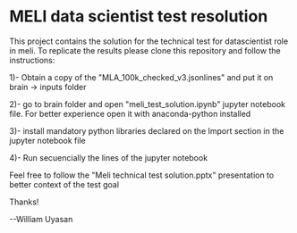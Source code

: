 # MELI data scientist test resolution

This project contains the solution for the technical test for datascientist role in meli.
To replicate the results please clone this repository and follow the instructions:

1)- Obtain a copy of the "MLA_100k_checked_v3.jsonlines" and put it on brain -> inputs folder

2)- go to brain folder and open "meli_test_solution.ipynb" jupyter notebook file. For better experience open it with anaconda-python installed

3)- install mandatory python libraries declared on the Import section in the jupyter notebook file

4)- Run secuencially the lines of the jupyter notebook


Feel free to follow the "Meli technical test solution.pptx" presentation to better context of the test goal

Thanks!

--William Uyasan
